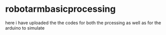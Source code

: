 # robotarmbasicprocessing
here i have uploaded the the codes for both the prcessing as well as for the arduino to simulate 
